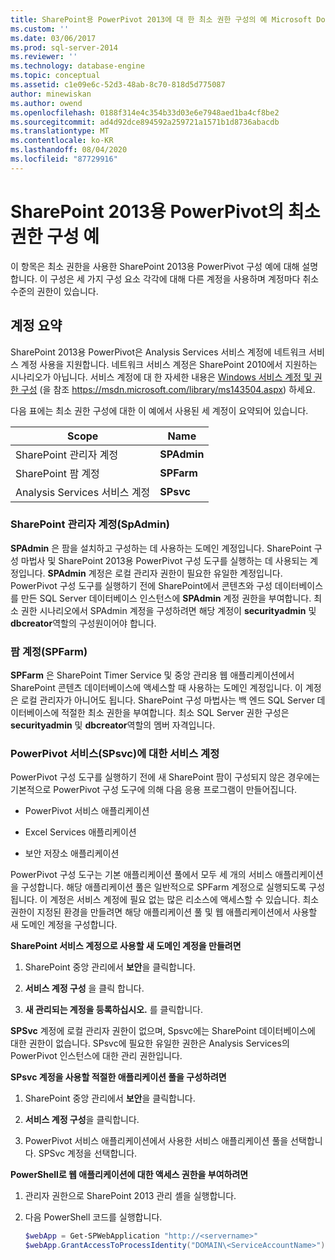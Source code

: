 ```yaml
---
title: SharePoint용 PowerPivot 2013에 대 한 최소 권한 구성의 예 Microsoft Docs
ms.custom: ''
ms.date: 03/06/2017
ms.prod: sql-server-2014
ms.reviewer: ''
ms.technology: database-engine
ms.topic: conceptual
ms.assetid: c1e09e6c-52d3-48ab-8c70-818d5d775087
author: minewiskan
ms.author: owend
ms.openlocfilehash: 0188f314e4c354b33d03e6e7948aed1ba4cf8be2
ms.sourcegitcommit: ad4d92dce894592a259721a1571b1d8736abacdb
ms.translationtype: MT
ms.contentlocale: ko-KR
ms.lasthandoff: 08/04/2020
ms.locfileid: "87729916"
---
```

# <a name="example-of-a-minimum-privilege-configuration-for-powerpivot-for-sharepoint-2013"></a>SharePoint 2013용 PowerPivot의 최소 권한 구성 예
  이 항목은 최소 권한을 사용한 SharePoint 2013용 PowerPivot 구성 예에 대해 설명합니다. 이 구성은 세 가지 구성 요소 각각에 대해 다른 계정을 사용하며 계정마다 취소 수준의 권한이 있습니다.  
  
## <a name="summary-of-accounts"></a>계정 요약  
 SharePoint 2013용 PowerPivot은 Analysis Services 서비스 계정에 네트워크 서비스 계정 사용을 지원합니다. 네트워크 서비스 계정은 SharePoint 2010에서 지원하는 시나리오가 아닙니다. 서비스 계정에 대 한 자세한 내용은 [Windows 서비스 계정 및 권한 구성](../../../database-engine/configure-windows/configure-windows-service-accounts-and-permissions.md) (을 참조 https://msdn.microsoft.com/library/ms143504.aspx) 하세요.  
  
 다음 표에는 최소 권한 구성에 대한 이 예에서 사용된 세 계정이 요약되어 있습니다.  
  
|Scope|Name|  
|-----------|----------|  
|SharePoint 관리자 계정|**SPAdmin**|  
|SharePoint 팜 계정|**SPFarm**|  
|Analysis Services 서비스 계정|**SPsvc**|  
  
### <a name="the-sharepoint-administrator-account-spadmin"></a>SharePoint 관리자 계정(SpAdmin)  
 **SPAdmin** 은 팜을 설치하고 구성하는 데 사용하는 도메인 계정입니다. SharePoint 구성 마법사 및 SharePoint 2013용 PowerPivot 구성 도구를 실행하는 데 사용되는 계정입니다. **SPAdmin** 계정은 로컬 관리자 권한이 필요한 유일한 계정입니다. PowerPivot 구성 도구를 실행하기 전에 SharePoint에서 콘텐츠와 구성 데이터베이스를 만든 SQL Server 데이터베이스 인스턴스에 **SPAdmin** 계정 권한을 부여합니다. 최소 권한 시나리오에서 SPAdmin 계정을 구성하려면 해당 계정이 **securityadmin** 및 **dbcreator**역할의 구성원이어야 합니다.  
  
### <a name="the-farm-account-spfarm"></a>팜 계정(SPFarm)  
 **SPFarm** 은 SharePoint Timer Service 및 중앙 관리용 웹 애플리케이션에서 SharePoint 콘텐츠 데이터베이스에 액세스할 때 사용하는 도메인 계정입니다. 이 계정은 로컬 관리자가 아니어도 됩니다. SharePoint 구성 마법사는 백 엔드 SQL Server 데이터베이스에 적절한 최소 권한을 부여합니다. 최소 SQL Server 권한 구성은 **securityadmin** 및 **dbcreator**역할의 멤버 자격입니다.  
  
### <a name="the-service-account-for-powerpivot-service-spsvc"></a>PowerPivot 서비스(SPsvc)에 대한 서비스 계정  
 PowerPivot 구성 도구를 실행하기 전에 새 SharePoint 팜이 구성되지 않은 경우에는 기본적으로 PowerPivot 구성 도구에 의해 다음 응용 프로그램이 만들어집니다.  
  
-   PowerPivot 서비스 애플리케이션  
  
-   Excel Services 애플리케이션  
  
-   보안 저장소 애플리케이션  
  
 PowerPivot 구성 도구는 기본 애플리케이션 풀에서 모두 세 개의 서비스 애플리케이션을 구성합니다. 해당 애플리케이션 풀은 일반적으로 SPFarm 계정으로 실행되도록 구성됩니다. 이 계정은 서비스 계정에 필요 없는 많은 리소스에 액세스할 수 있습니다. 최소 권한이 지정된 환경을 만들려면 해당 애플리케이션 풀 및 웹 애플리케이션에서 사용할 새 도메인 계정을 구성합니다.  
  
 **SharePoint 서비스 계정으로 사용할 새 도메인 계정을 만들려면**  
  
1.  SharePoint 중앙 관리에서 **보안**을 클릭합니다.  
  
2.  **서비스 계정 구성** 을 클릭 합니다.  
  
3.  **새 관리되는 계정을 등록하십시오.** 를 클릭합니다.  
  
 **SPSvc** 계정에 로컬 관리자 권한이 없으며, Spsvc에는 SharePoint 데이터베이스에 대한 권한이 없습니다. SPsvc에 필요한 유일한 권한은 Analysis Services의 PowerPivot 인스턴스에 대한 관리 권한입니다.  
  
 **SPsvc 계정을 사용할 적절한 애플리케이션 풀을 구성하려면**  
  
1.  SharePoint 중앙 관리에서 **보안**을 클릭합니다.  
  
2.  **서비스 계정 구성**을 클릭합니다.  
  
3.  PowerPivot 서비스 애플리케이션에서 사용한 서비스 애플리케이션 풀을 선택합니다. SPSvc 계정을 선택합니다.  
  
 **PowerShell로 웹 애플리케이션에 대한 액세스 권한을 부여하려면**  
  
1.  관리자 권한으로 SharePoint 2013 관리 셸을 실행합니다.  
  
2.  다음 PowerShell 코드를 실행합니다.  
  
    ```powershell
    $webApp = Get-SPWebApplication "http://<servername>"  
    $webApp.GrantAccessToProcessIdentity("DOMAIN\<ServiceAccountName>")
    ```  
